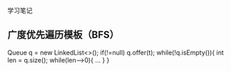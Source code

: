学习笔记

广度优先遍历模板（BFS）
--------------
  Queue<T> q = new LinkedList<>();
  if(!=null) q.offer(t);
  while(!q.isEmpty()){
    int len = q.size();
    while(len-->0){
      ...
    }
  }
